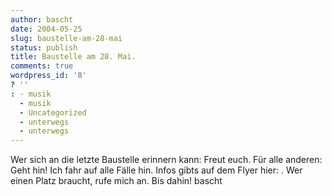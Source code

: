 ```yaml
---
author: bascht
date: 2004-05-25
slug: baustelle-am-28-mai
status: publish
title: Baustelle am 28. Mai.
comments: true
wordpress_id: '8'
? ''
: - musik
  - musik
  - Uncategorized
  - unterwegs
  - unterwegs
---
```


Wer sich an die letzte Baustelle erinnern kann: Freut euch. Für
alle anderen: Geht hin! Ich fahr auf alle Fälle hin. Infos gibts
auf dem Flyer hier: . Wer einen Platz braucht, rufe mich an. Bis
dahin! bascht


